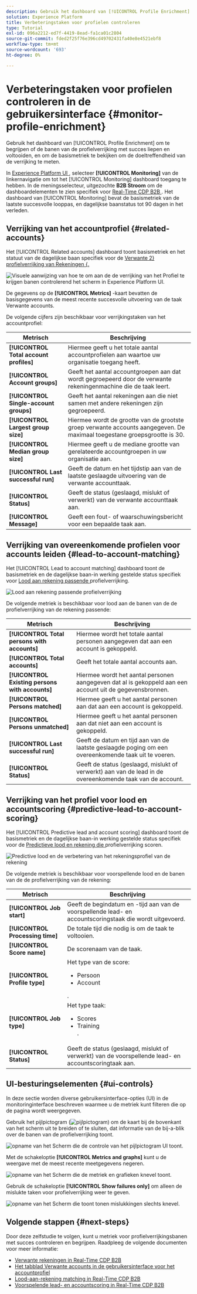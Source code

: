 ```yaml
---
description: Gebruik het dashboard van [!UICONTROL Profile Enrichment] om te begrijpen of de banen van de profielverrijking met succes liepen en voltooiden, en om de basismetriek te bekijken om de doeltreffendheid van de verrijking te meten.
solution: Experience Platform
title: Verbeteringstaken voor profielen controleren
type: Tutorial
exl-id: 096a2212-ed7f-4419-8ead-fa1ca01c2804
source-git-commit: fded2f25f76e396cd49702431fa40e8e4521ebf8
workflow-type: tm+mt
source-wordcount: '693'
ht-degree: 0%

---
```


# Verbeteringstaken voor profielen controleren in de gebruikersinterface {#monitor-profile-enrichment}

Gebruik het dashboard van [!UICONTROL Profile Enrichment] om te begrijpen of de banen van de profielverrijking met succes liepen en voltooiden, en om de basismetriek te bekijken om de doeltreffendheid van de verrijking te meten.

In [ Experience Platform UI ](https://platform.adobe.com), selecteer **[!UICONTROL Monitoring]** van de linkernavigatie om tot het [!UICONTROL Monitoring] dashboard toegang te hebben. In de meningsselecteur, uitgezochte **B2B Stroom** om de dashboardelementen te zien specifiek voor [ Real-Time CDP B2B ](/help/rtcdp/b2b-overview.md).  Het dashboard van [!UICONTROL Monitoring] bevat de basismetriek van de laatste succesvolle looppas, en dagelijkse baanstatus tot 90 dagen in het verleden.

## Verrijking van het accountprofiel {#related-accounts}

Het [!UICONTROL Related accounts] dashboard toont basismetriek en het statuut van de dagelijkse baan specifiek voor de [ Verwante 2&rbrace; profielverrijking van Rekeningen &lbrace;.](/help/rtcdp/b2b-ai-ml-services/related-accounts.md)

![ Visuele aanwijzing van hoe te om aan de de verrijking van het Profiel te krijgen banen controlerend het scherm in Experience Platform UI.](/help/dataflows/assets/ui/b2b/monitoring-profile-enrichment-jobs.png)

De gegevens op de **[!UICONTROL Metrics]** -kaart bevatten de basisgegevens van de meest recente succesvolle uitvoering van de taak Verwante accounts.

De volgende cijfers zijn beschikbaar voor verrijkingstaken van het accountprofiel:

| Metrisch | Beschrijving |
| --------- | ---------- |
| **[!UICONTROL Total account profiles]** | Hiermee geeft u het totale aantal accountprofielen aan waartoe uw organisatie toegang heeft. |
| **[!UICONTROL Account groups]** | Geeft het aantal accountgroepen aan dat wordt gegroepeerd door de verwante rekeningenmachine die de taak leert. |
| **[!UICONTROL Single-account groups]** | Geeft het aantal rekeningen aan die niet samen met andere rekeningen zijn gegroepeerd. |
| **[!UICONTROL Largest group size]** | Hiermee wordt de grootte van de grootste groep verwante accounts aangegeven. De maximaal toegestane groepsgrootte is 30. |
| **[!UICONTROL Median group size]** | Hiermee geeft u de mediane grootte van gerelateerde accountgroepen in uw organisatie aan. |
| **[!UICONTROL Last successful run]** | Geeft de datum en het tijdstip aan van de laatste geslaagde uitvoering van de verwante accounttaak. |
| **[!UICONTROL Status]** | Geeft de status (geslaagd, mislukt of verwerkt) van de verwante accounttaak aan. |
| **[!UICONTROL Message]** | Geeft een fout- of waarschuwingsbericht voor een bepaalde taak aan. |

## Verrijking van overeenkomende profielen voor accounts leiden {#lead-to-account-matching}

Het [!UICONTROL Lead to account matching] dashboard toont de basismetriek en de dagelijkse baan-in werking gestelde status specifiek voor [ Lood aan rekening passende ](/help/rtcdp/b2b-ai-ml-services/lead-to-account-matching.md) profielverrijking.

![ Lood aan rekening passende profielverrijking ](/help/dataflows/assets/ui/b2b/mpc-lead-to-account-matching.png)

De volgende metriek is beschikbaar voor lood aan de banen van de de profielverrijking van de rekening passende:

| Metrisch | Beschrijving |
| --------- | ---------- |
| **[!UICONTROL Total persons with accounts]** | Hiermee wordt het totale aantal personen aangegeven dat aan een account is gekoppeld. |
| **[!UICONTROL Total accounts]** | Geeft het totale aantal accounts aan. |
| **[!UICONTROL Existing persons with accounts]** | Hiermee wordt het aantal personen aangegeven dat al is gekoppeld aan een account uit de gegevensbronnen. |
| **[!UICONTROL Persons matched]** | Hiermee geeft u het aantal personen aan dat aan een account is gekoppeld. |
| **[!UICONTROL Persons unmatched]** | Hiermee geeft u het aantal personen aan dat niet aan een account is gekoppeld. |
| **[!UICONTROL Last successful run]** | Geeft de datum en tijd aan van de laatste geslaagde poging om een overeenkomende taak uit te voeren. |
| **[!UICONTROL Status]** | Geeft de status (geslaagd, mislukt of verwerkt) aan van de lead in de overeenkomende taak van de account. |

## Verrijking van het profiel voor lood en accountscoring {#predictive-lead-to-account-scoring}

Het [!UICONTROL Predictive lead and account scoring] dashboard toont de basismetriek en de dagelijkse baan-in werking gestelde status specifiek voor de [ Predictieve lood en rekening die ](/help/rtcdp/b2b-ai-ml-services/predictive-lead-and-account-scoring.md) profielverrijking scoren.

![ Predictive lood en de verbetering van het rekeningsprofiel van de rekening ](/help/dataflows/assets/ui/b2b/predictive-lead-and-account-scoring.png)

De volgende metriek is beschikbaar voor voorspellende lood en de banen van de de profielverrijking van de rekening:

| Metrisch | Beschrijving |
| --------- | ---------- |
| **[!UICONTROL Job start]** | Geeft de begindatum en -tijd aan van de voorspellende lead- en accountscoringstaak die wordt uitgevoerd. |
| **[!UICONTROL Processing time]** | De totale tijd die nodig is om de taak te voltooien. |
| **[!UICONTROL Score name]** | De scorenaam van de taak. |
| **[!UICONTROL Profile type]** | Het type van de score: <ul><li>Persoon</li><li>Account</li></ul>. |
| **[!UICONTROL Job type]** | Het type taak:<ul><li>Scores</li><li>Training</li>. |
| **[!UICONTROL Status]** | Geeft de status (geslaagd, mislukt of verwerkt) van de voorspellende lead- en accountscoringtaak aan. |

## UI-besturingselementen {#ui-controls}

In deze sectie worden diverse gebruikersinterface-opties (UI) in de monitoringinterface beschreven waarmee u de metriek kunt filteren die op de pagina wordt weergegeven.

Gebruik het pijlpictogram (![ pijlpictogram ](/help/images/icons/chevron-up.png)) om de kaart bij de bovenkant van het scherm uit te breiden of te sluiten, dat informatie van de bij-a-blik over de banen van de profielverrijking toont.

![ opname van het Scherm die de controle van het pijlpictogram UI toont.](/help/dataflows/assets/ui/b2b/use-arrow-control.gif)

Met de schakeloptie **[!UICONTROL Metrics and graphs]** kunt u de weergave met de meest recente meetgegevens negeren.

![ opname van het Scherm die de metriek en grafieken knevel toont.](/help/dataflows/assets/ui/b2b/metrics-and-graphs-toggle.gif)

Gebruik de schakeloptie **[!UICONTROL Show failures only]** om alleen de mislukte taken voor profielverrijking weer te geven.

![ opname van het Scherm die toont tonen mislukkingen slechts knevel.](/help/dataflows/assets/ui/b2b/show-failures-only.gif)

## Volgende stappen {#next-steps}

Door deze zelfstudie te volgen, kunt u metriek voor profielverrijkingsbanen met succes controleren en begrijpen. Raadpleeg de volgende documenten voor meer informatie:

* [Verwante rekeningen in Real-Time CDP B2B](/help/rtcdp/b2b-ai-ml-services/related-accounts.md)
* [Het tabblad Verwante accounts in de gebruikersinterface voor het accountprofiel](/help/rtcdp/accounts/account-profile-ui-guide.md)
* [Lood-aan-rekening matching in Real-Time CDP B2B](/help/rtcdp/b2b-ai-ml-services/lead-to-account-matching.md)
* [Voorspelende lead- en accountscoring in Real-Time CDP B2B](/help/rtcdp/b2b-ai-ml-services/predictive-lead-and-account-scoring.md)
